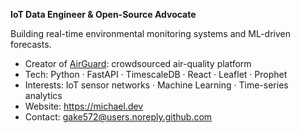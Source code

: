 **IoT Data Engineer & Open-Source Advocate**

Building real-time environmental monitoring systems and ML-driven forecasts.

- Creator of [AirGuard](https://github.com/michael/airguard): crowdsourced air-quality platform  
- Tech: Python · FastAPI · TimescaleDB · React · Leaflet · Prophet  
- Interests:  IoT sensor networks · Machine Learning · Time-series analytics
- Website: https://michael.dev  
- Contact: gake572@users.noreply.github.com
